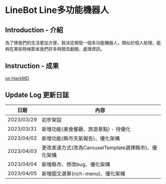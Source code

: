 # LineBot Line多功能機器人


## Introduction - 介紹

為了使我們的生活更加方便，我決定開發一個多功能機器人，類似於個人助理，能夠在某些時候節省我們許多時間去翻閱、處理資訊。

## Instruction - 成果

[on HackMD](https://hackmd.io/sKBqjGFvRa65vC0f3hwopQ)

## Update Log 更新日誌

| 日期 | 內容 |
| -------- | -------- |
| 2023/03/29 | 初步架設 |
| 2023/03/31 | 新增功能(美食餐廳、旅遊景點) - 待優化 |
| 2023/04/02 | 新增功能(縣市天氣報告)、優化架構 |
| 2023/04/03 | 更改表達方式(改為CarouselTemplate選擇縣市)、優化架構 |
| 2023/04/04 | 新增縣市、修改bug、優化架構 |
| 2023/04/05 | 新增圖文選單(rich-menu)、優化架構 |